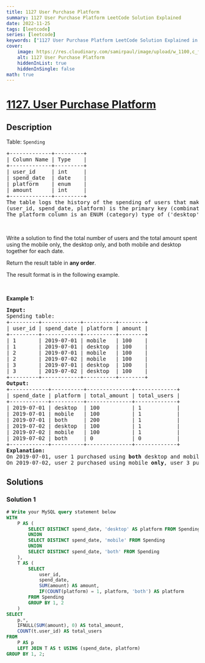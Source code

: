 ```yaml
---
title: 1127 User Purchase Platform
summary: 1127 User Purchase Platform LeetCode Solution Explained
date: 2022-11-25
tags: [leetcode]
series: [leetcode]
keywords: ["1127 User Purchase Platform LeetCode Solution Explained in all languages", "1127 User Purchase Platform", "LeetCode", "leetcode solution in Python3 C++ Java Go PHP Ruby Swift TypeScript Rust C# JavaScript C", "GeeksforGeeks", "InterviewBit", "Coding Ninjas", "HackerRank", "HackerEarth", "CodeChef", "TopCoder", "AlgoExpert", "freeCodeCamp", "Codeforces", "GitHub", "AtCoder", "Samir Paul"]
cover:
    image: https://res.cloudinary.com/samirpaul/image/upload/w_1100,c_fit,co_rgb:FFFFFF,l_text:Arial_75_bold:1127 User Purchase Platform - Solution Explained/problem-solving.webp
    alt: 1127 User Purchase Platform
    hiddenInList: true
    hiddenInSingle: false
math: true
---
```



# [1127. User Purchase Platform](https://leetcode.com/problems/user-purchase-platform)


## Description

<p>Table: <code>Spending</code></p>

<pre>
+-------------+---------+
| Column Name | Type    |
+-------------+---------+
| user_id     | int     |
| spend_date  | date    |
| platform    | enum    | 
| amount      | int     |
+-------------+---------+
The table logs the history of the spending of users that make purchases from an online shopping website that has a desktop and a mobile application.
(user_id, spend_date, platform) is the primary key (combination of columns with unique values) of this table.
The platform column is an ENUM (category) type of (&#39;desktop&#39;, &#39;mobile&#39;).
</pre>

<p>&nbsp;</p>

<p>Write a solution to find the total number of users and the total amount spent using the mobile only, the desktop only, and both mobile and desktop together for each date.</p>

<p>Return the result table in <strong>any order</strong>.</p>

<p>The result format is in the following example.</p>

<p>&nbsp;</p>
<p><strong class="example">Example 1:</strong></p>

<pre>
<strong>Input:</strong> 
Spending table:
+---------+------------+----------+--------+
| user_id | spend_date | platform | amount |
+---------+------------+----------+--------+
| 1       | 2019-07-01 | mobile   | 100    |
| 1       | 2019-07-01 | desktop  | 100    |
| 2       | 2019-07-01 | mobile   | 100    |
| 2       | 2019-07-02 | mobile   | 100    |
| 3       | 2019-07-01 | desktop  | 100    |
| 3       | 2019-07-02 | desktop  | 100    |
+---------+------------+----------+--------+
<strong>Output:</strong> 
+------------+----------+--------------+-------------+
| spend_date | platform | total_amount | total_users |
+------------+----------+--------------+-------------+
| 2019-07-01 | desktop  | 100          | 1           |
| 2019-07-01 | mobile   | 100          | 1           |
| 2019-07-01 | both     | 200          | 1           |
| 2019-07-02 | desktop  | 100          | 1           |
| 2019-07-02 | mobile   | 100          | 1           |
| 2019-07-02 | both     | 0            | 0           |
+------------+----------+--------------+-------------+ 
<strong>Explanation:</strong> 
On 2019-07-01, user 1 purchased using <strong>both</strong> desktop and mobile, user 2 purchased using mobile <strong>only</strong> and user 3 purchased using desktop <strong>only</strong>.
On 2019-07-02, user 2 purchased using mobile <strong>only</strong>, user 3 purchased using desktop <strong>only</strong> and no one purchased using <strong>both</strong> platforms.
</pre>

## Solutions

### Solution 1

<!-- tabs:start -->

```sql
# Write your MySQL query statement below
WITH
    P AS (
        SELECT DISTINCT spend_date, 'desktop' AS platform FROM Spending
        UNION
        SELECT DISTINCT spend_date, 'mobile' FROM Spending
        UNION
        SELECT DISTINCT spend_date, 'both' FROM Spending
    ),
    T AS (
        SELECT
            user_id,
            spend_date,
            SUM(amount) AS amount,
            IF(COUNT(platform) = 1, platform, 'both') AS platform
        FROM Spending
        GROUP BY 1, 2
    )
SELECT
    p.*,
    IFNULL(SUM(amount), 0) AS total_amount,
    COUNT(t.user_id) AS total_users
FROM
    P AS p
    LEFT JOIN T AS t USING (spend_date, platform)
GROUP BY 1, 2;
```

<!-- tabs:end -->

<!-- end -->
